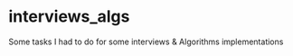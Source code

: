 interviews_algs
===============

Some tasks I had to do for some interviews &amp; Algorithms implementations

